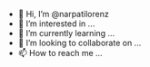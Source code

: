 - 👋 Hi, I’m @narpatilorenz
- 👀 I’m interested in ...
- 🌱 I’m currently learning ...
- 💞️ I’m looking to collaborate on ...
- 📫 How to reach me ...

<!---
narpatilorenz/narpatilorenz is a ✨ special ✨ repository because its `README.md` (this file) appears on your GitHub profile.
You can click the Preview link to take a look at your changes.
--->
